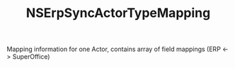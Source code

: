 ﻿---
uid: crmscript_ref_NSErpSyncActorTypeMapping
title: NSErpSyncActorTypeMapping
intellisense: Void.NSErpSyncActorTypeMapping
keywords: NSErpSyncActorTypeMapping
so.topic: reference
---

Mapping information for one Actor, contains array of field mappings (ERP <-> SuperOffice)
